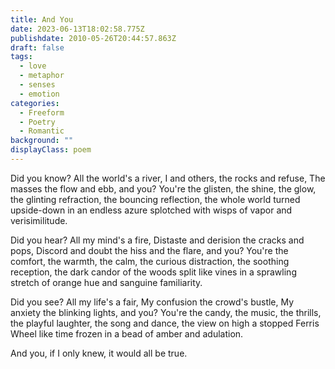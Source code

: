 ```yaml
---
title: And You
date: 2023-06-13T18:02:58.775Z
publishdate: 2010-05-26T20:44:57.863Z
draft: false
tags:
  - love
  - metaphor
  - senses
  - emotion
categories:
  - Freeform
  - Poetry
  - Romantic
background: ""
displayClass: poem
---
```


Did you know?
All the world's a river,
I and others, the rocks and refuse,
The masses the flow and ebb,
and you? You're the glisten, the shine, the glow,
the glinting refraction, the bouncing reflection,
the whole world turned upside-down in an endless azure splotched with wisps of vapor and verisimilitude.

Did you hear?
All my mind's a fire,
Distaste and derision the cracks and pops,
Discord and doubt the hiss and the flare,
and you? You're the comfort, the warmth, the calm,
the curious distraction, the soothing reception,
the dark candor of the woods split like vines in a sprawling stretch of orange hue and sanguine familiarity.

Did you see?
All my life's a fair,
My confusion the crowd's bustle,
My anxiety the blinking lights,
and you? You're the candy, the music, the thrills,
the playful laughter, the song and dance,
the view on high a stopped Ferris Wheel like time frozen in a bead of amber and adulation.

And you, if I only knew, it would all be true.
